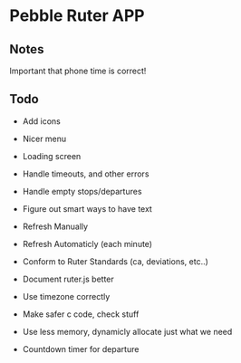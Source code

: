 # Pebble Ruter APP

## Notes
Important that phone time is correct!

## Todo
* Add icons
* Nicer menu

* Loading screen

* Handle timeouts, and other errors

* Handle empty stops/departures

* Figure out smart ways to have text

* Refresh Manually
* Refresh Automaticly (each minute)

* Conform to Ruter Standards (ca, deviations, etc..)

* Document ruter.js better

* Use timezone correctly

* Make safer c code, check stuff

* Use less memory, dynamicly allocate just what we need

* Countdown timer for departure